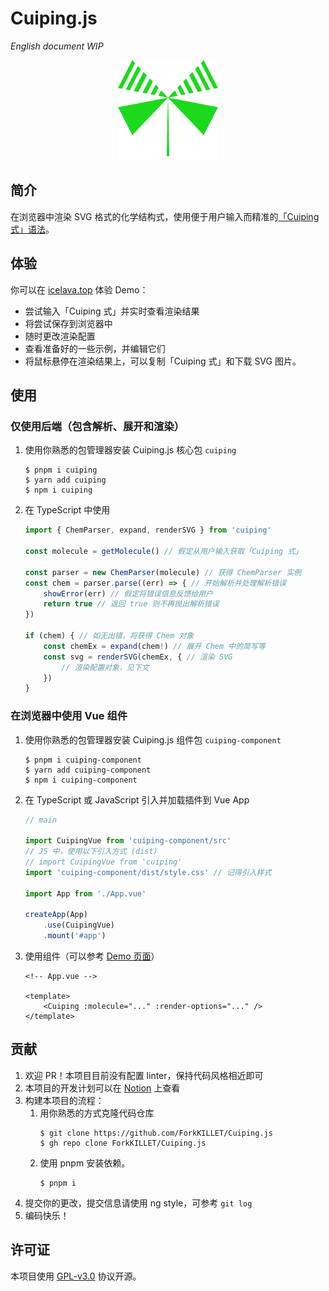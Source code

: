 # Cuiping.js

_English document WIP_

<center><img alt="logo" src="./docs/logo.svg" /></center>

## 简介

在浏览器中渲染 SVG 格式的化学结构式，使用便于用户输入而精准的[「Cuiping 式」语法](./docs/syntax.md)。

## 体验

你可以在 [icelava.top](https://icelava.top/cuiping.js/) 体验 Demo：

- 尝试输入「Cuiping 式」并实时查看渲染结果
- 将尝试保存到浏览器中
- 随时更改渲染配置
- 查看准备好的一些示例，并编辑它们
- 将鼠标悬停在渲染结果上，可以复制「Cuiping 式」和下载 SVG 图片。

## 使用

### 仅使用后端（包含解析、展开和渲染）

1. 使用你熟悉的包管理器安装 Cuiping.js 核心包 `cuiping`

    ```shell
    $ pnpm i cuiping
    $ yarn add cuiping
    $ npm i cuiping
    ```

2. 在 TypeScript 中使用

    ```typescript
    import { ChemParser, expand, renderSVG } from 'cuiping'

    const molecule = getMolecule() // 假定从用户输入获取「Cuiping 式」

    const parser = new ChemParser(molecule) // 获得 ChemParser 实例
    const chem = parser.parse((err) => { // 开始解析并处理解析错误
        showError(err) // 假定将错误信息反馈给用户
        return true // 返回 true 则不再抛出解析错误
    })

    if (chem) { // 如无出错，将获得 Chem 对象
        const chemEx = expand(chem!) // 展开 Chem 中的简写等
        const svg = renderSVG(chemEx, { // 渲染 SVG
            // 渲染配置对象，见下文
        })
    }
    ```

### 在浏览器中使用 Vue 组件

1. 使用你熟悉的包管理器安装 Cuiping.js 组件包 `cuiping-component`
    ```shell
    $ pnpm i cuiping-component
    $ yarn add cuiping-component
    $ npm i cuiping-component
    ```

2. 在 TypeScript 或 JavaScript 引入并加载插件到 Vue App
    ```typescript
    // main

    import CuipingVue from 'cuiping-component/src'
    // JS 中，使用以下引入方式 (dist)
    // import CuipingVue from 'cuiping'
    import 'cuiping-component/dist/style.css' // 记得引入样式

    import App from './App.vue'

    createApp(App)
        .use(CuipingVue)
        .mount('#app')
    ```

3. 使用组件（可以参考 [Demo 页面](./frontend/src/App.vue)）
    ```vue
    <!-- App.vue -->

    <template>
        <Cuiping :molecule="..." :render-options="..." />
    </template>
    ```

## 贡献


1. 欢迎 PR！本项目目前没有配置 linter，保持代码风格相近即可
2. 本项目的开发计划可以在 [Notion](https://humdrum-zinc-834.notion.site/2b432da8fd0c4fe0adcbb6b459307a89?v=2a44c1c6a88141d7b89429eea437289d) 上查看
3. 构建本项目的流程：
    1. 用你熟悉的方式克隆代码仓库
        ```shell
        $ git clone https://github.com/ForkKILLET/Cuiping.js
        $ gh repo clone ForkKILLET/Cuiping.js
        ```
    2. 使用 pnpm 安装依赖。
        ```shell
        $ pnpm i
        ```
4. 提交你的更改，提交信息请使用 ng style，可参考 `git log`
5. 编码快乐！

## 许可证

本项目使用 [GPL-v3.0](./LICENSE) 协议开源。